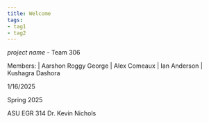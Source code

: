 ```yaml
---
title: Welcome
tags:
- tag1
- tag2
---
```


*project name* - Team 306

Members: | Aarshon Roggy George
         | Alex Comeaux
         | Ian Anderson
         | Kushagra Dashora

1/16/2025

Spring 2025

ASU
EGR 314
Dr. Kevin Nichols
